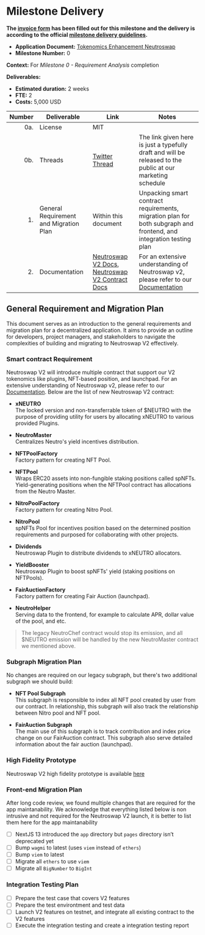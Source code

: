 # Milestone Delivery

**The [invoice form](https://forms.gle/wLuAzXKa9qYrZQob9) has been filled out for this milestone and the delivery is according to the official [milestone delivery guidelines](https://github.com/eosnetworkfoundation/grant-framework/blob/master/docs/milestone-deliverables-guidelines.md).**

* **Application Document:** [Tokenomics Enhancement Neutroswap
  ](https://github.com/eosnetworkfoundation/grant-framework/blob/main/applications/tokenomics_enhancement_neutroswap.md)
* **Milestone Number:** 0

**Context:**
For *Milestone 0 - Requirement Analysis* completion

**Deliverables:**
- **Estimated duration:** 2 weeks
- **FTE:**  2
- **Costs:**  5,000 USD

| Number | Deliverable | Link                                                                                                                                                                                                                                                                                                                                            | Notes    |
| -----: | ----------- |-------------------------------------------------------------------------------------------------------------------------------------------------------------------------------------------------------------------------------------------------------------------------------------------------------------------------------------------------|-----|
| 0a. | License | MIT |  |
| 0b. | Threads | [Twitter Thread](https://typefully.com/t/GWAxzwj) | The link given here is just a typefully draft and will be released to the public at our marketing schedule |
| 1. | General Requirement and Migration Plan | Within this document | Unpacking smart contract requirements, migration plan for both subgraph and frontend, and integration testing plan |  
| 2. | Documentation | [Neutroswap V2 Docs](https://docs.neutroswap.io/neutroswap-v2/staked-positions-spnfts/yield-farming), [Neutroswap V2 Contract Docs](https://github.com/Nava-Labs/neutroswap-v2/blob/main/README.md) | For an extensive understanding of Neutroswap v2, please refer to our [Documentation](https://docs.neutroswap.io) |  

## General Requirement and Migration Plan
This document serves as an introduction to the general requirements and migration plan for a decentralized application. It aims to provide an outline for developers, project managers, and stakeholders to navigate the complexities of building and migrating to Neutroswap V2 effectively.

### Smart contract Requirement
Neutroswap V2 will introduce multiple contract that support our V2 tokenomics like plugins, NFT-based position, and launchpad. 
For an extensive understanding of Neutroswap v2, please refer to our [Documentation](https://docs.neutroswap.io). 
Below are the list of new Neutroswap V2 contract:

- **xNEUTRO**<br/>
  The locked version and non-transferrable token of $NEUTRO with the purpose of providing utility for users by allocating xNEUTRO to various provided Plugins.

- **NeutroMaster**<br/> 
  Centralizes Neutro's yield incentives distribution.

- **NFTPoolFactory**<br/>
  Factory pattern for creating NFT Pool.

- **NFTPool**<br/>
  Wraps ERC20 assets into non-fungible staking positions called spNFTs. Yield-generating positions when the NFTPool contract has allocations from the Neutro Master.

- **NitroPoolFactory**<br/> 
  Factory pattern for creating Nitro Pool.

- **NitroPool**<br/> 
  spNFTs Pool for incentives position based on the determined position requirements and purposed for collaborating with other projects.

- **Dividends**<br/> 
  Neutroswap Plugin to distribute dividends to xNEUTRO allocators.

- **YieldBooster**<br/>
  Neutroswap Plugin to boost spNFTs' yield (staking positions on NFTPools).

- **FairAuctionFactory**<br/> 
  Factory pattern for creating Fair Auction (launchpad).

- **NeutroHelper**<br/> 
  Serving data to the frontend, for example to calculate APR, dollar value of the pool, and etc.

> The legacy NeutroChef contract would stop its emission, and all $NEUTRO emission will be handled by the new NeutroMaster contract we mentioned above.

### Subgraph Migration Plan
No changes are required on our legacy subgraph, but there's two additional subgraph we should build:

- **NFT Pool Subgraph**<br/> 
  This subgraph is responsible to index all NFT pool created by user from our contract. In relationship, this subgraph will also track the relationship between Nitro pool and NFT pool.

- **FairAuction Subgraph**<br/> 
  The main use of this subgraph is to track contribution and index price change on our FairAuction contract. This subgraph also serve detailed information about the fair auction (launchpad).

### High Fidelity Prototype
Neutroswap V2 high fidelity prototype is available [here](https://www.figma.com/file/gkw76rgPT3CWqALsY51FEq/Neutroswap-V2-High-Fidelity-Prototype?type=design&node-id=0%3A1&mode=design&t=lZmmvo17eMou581J-1)

### Front-end Migration Plan
After long code review, we found multiple changes that are required for the app maintanability. We acknowledge that everything listed below is non intrusive and not required for the Neutroswap V2 launch, it is better to list them here for the app maintanability

- [ ] NextJS 13 introduced the `app` directory but `pages` directory isn’t deprecated yet
- [ ] Bump `wagmi` to latest (uses `viem` instead of `ethers`)
- [ ] Bump `viem` to latest
- [ ] Migrate all `ethers` to use `viem`
- [ ] Migrate all `BigNumber` to `BigInt`
 
### Integration Testing Plan
- [ ] Prepare the test case that covers V2 features
- [ ] Prepare the test environtment and test data
- [ ] Launch V2 features on testnet, and integrate all existing contract to the V2 features
- [ ] Execute the integration testing and create a integration testing report

>
